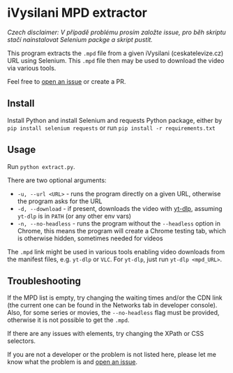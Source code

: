 # iVysilani MPD extractor

*Czech disclaimer: V případě problému prosím založte issue, pro běh skriptu stačí nainstalovat Selenium packge a skript pustit.*

This program extracts the `.mpd` file from a given iVysilani (ceskatelevize.cz) URL using Selenium. This `.mpd` file then may be used to download the video via various tools.

Feel free to [open an issue](https://github.com/luk27official/ivysilani-mpd-extractor/issues/new/choose) or create a PR.

## Install

Install Python and install Selenium and requests Python package, either by `pip install selenium requests` or run `pip install -r requirements.txt`

## Usage

Run `python extract.py`.

There are two optional arguments:
- `-u, --url <URL>` - runs the program directly on a given URL, otherwise the program asks for the URL
- `-d, --download` - if present, downloads the video with [yt-dlp](https://github.com/yt-dlp/yt-dlp), assuming `yt-dlp` is in `PATH` (or any other env vars)
- `-n, --no-headless` - runs the program without the `--headless` option in Chrome, this means the program will create a Chrome testing tab, which is otherwise hidden, sometimes needed for videos

The `.mpd` link might be used in various tools enabling video downloads from the manifest files, e.g. `yt-dlp` or `VLC`. For `yt-dlp`, just run `yt-dlp <mpd_URL>`.

## Troubleshooting

If the MPD list is empty, try changing the waiting times and/or the CDN link (the current one can be found in the Networks tab in developer console). Also, for some series or movies, the `--no-headless` flag must be provided, otherwise it is not possible to get the `.mpd`.

If there are any issues with elements, try changing the XPath or CSS selectors.

If you are not a developer or the problem is not listed here, please let me know what the problem is and [open an issue](https://github.com/luk27official/ivysilani-mpd-extractor/issues/new/choose).
